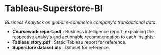 # Tableau-Superstore-BI
*Business Analytics on global e-commerce company's transactional data.*
- **Coursework report.pdf** : Business intelligence report, explaining the respective analysis and actionable recommendation to each insights.
- **Tableau story.pdf** : Static Tableau report for reference.
- **Superstore dataset.xls** : Dataset for reference.
